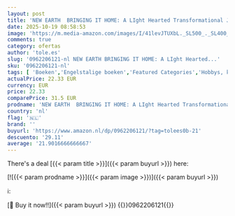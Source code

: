 ```yaml
---
layout: post
title: 'NEW EARTH  BRINGING IT HOME: A LIght Hearted Transformational Journey'
date: 2025-10-19 08:58:53
image: 'https://m.media-amazon.com/images/I/41levJTUXbL._SL500_._SL400_.jpg'
comments: true
category: ofertas
author: 'tole.es'
slug: '0962206121-nl NEW EARTH BRINGING IT HOME: A LIght Hearted...'
sku: '0962206121-nl'
tags: [ 'Boeken','Engelstalige boeken','Featured Categories','Hobbys, kunstnijverheid & huis','New age religie & spiritualiteit','Religie & spiritualiteit','Verbouwen & design','🇳🇱', ]
actualPrice: 22.33 EUR
currency: EUR
price: 22.33
comparePrice: 31.5 EUR
prodname: 'NEW EARTH  BRINGING IT HOME: A LIght Hearted Transformational Journey'
country: 'nl'
flag: '🇳🇱'
brand: ''
buyurl: 'https://www.amazon.nl/dp/0962206121/?tag=tolees0b-21'
descuento: '29.11'
average: '21.9016666666667'
---
```


There's a deal [{{< param title >}}]({{< param buyurl >}})  here:

[![{{< param prodname >}}]({{< param image >}})]({{< param buyurl >}})

ℹ️:


[🛒 Buy it now!!]({{< param buyurl >}})
{{<world>}}0962206121{{</world>}}
